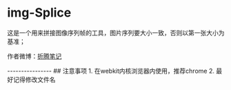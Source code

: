 #  img-Splice
这是一个用来拼接图像序列帧的工具，图片序列要大小一致，否则以第一张大小为基准；<br>
<p>作者微博：<a href="http://weibo.com/u/1326039884">折腾笔记</a></p>
----------------
## 注意事项
1. 在webkit内核浏览器内使用，推荐chrome
2. 最好记得修改文件名
